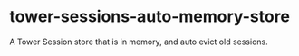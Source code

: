# tower-sessions-auto-memory-store
A Tower Session store that is in memory, and auto evict old sessions.
